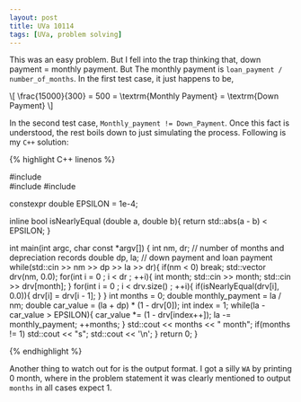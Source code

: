 ```yaml
---
layout: post
title: UVa 10114
tags: [UVa, problem solving]
---
```


This was an easy problem. But I fell into the trap thinking that, down payment = monthly payment. But The monthly payment is ``loan_payment / number_of_months``. In the first test case, it just happens to be,

\\[ \frac{15000}{300} = 500 = \textrm{Monthly Payment} = \textrm{Down Payment}  \\]

In the second test case, ``Monthly_payment != Down_Payment``. Once this fact is understood, the rest boils down to just simulating the process. Following is my ``C++`` solution:

{% highlight C++ linenos %}

#include <iostream>                                                       
#include <vector>
#include <cmath>

constexpr double EPSILON = 1e-4;

inline bool isNearlyEqual (double a, double b){
    return std::abs(a - b) < EPSILON;
}

int main(int argc, char const *argv[])
{
    int nm, dr; // number of months and depreciation records
    double dp, la; // down payment and loan payment
    while(std::cin >> nm >> dp >> la >> dr){
        if(nm < 0) break;
        std::vector <double> drv(nm, 0.0);
        for(int i = 0 ; i < dr ; ++i){
            int month; std::cin >> month;
            std::cin >> drv[month];
        }
        for(int i = 0 ; i < drv.size() ; ++i){
            if(isNearlyEqual(drv[i], 0.0)){
                drv[i] = drv[i - 1];
            }
        }
        int months = 0;
        double monthly_payment = la / nm;
        double car_value = (la + dp) * (1 - drv[0]);
        int index = 1;
        while(la - car_value > EPSILON){
            car_value *= (1 - drv[index++]);
            la -= monthly_payment;
            ++months;
        }
        std::cout << months << " month";
        if(months != 1) std::cout << "s";
        std::cout << '\n';
    }
    return 0;
}

{% endhighlight %}

Another thing to watch out for is the output format. I got a silly ``WA`` by printing $\text{0 month}$, where in the problem statement it was clearly mentioned to output ``months`` in all cases expect $1$.
